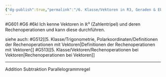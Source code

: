 ```yaml
---
{"dg-publish":true,"permalink":"/6. Klasse/Vektoren in R3, Geraden & Ebenen im Raum, Rn/Rechenoperationen von Vektoren in R3/"}
---
```


#G601 #G6 #6kl
Ich kenne Vektoren in ℝ³ (Zahlentripel) und deren Rechenoperationen und kann diese durchführen.

siehe auch:
#G512[[5. Klasse/Trigonometrie, Polarkoordinaten/Definitionen der Rechenoperationen mit Vektoren\|Definitionen der Rechenoperationen mit Vektoren]]
#G513[[5. Klasse/Vektoren/Rechenoperationen bei Vektoren\|Rechenoperationen bei Vektoren]]
___

Addition
Subtraktion
Parallelogrammregel